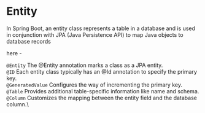 # Entity

In Spring Boot, an entity class represents a table in a database and is used in conjunction with JPA (Java Persistence
API) to map Java objects to database records

here -

`@Entity` The @Entity annotation marks a class as a JPA entity. \
`@ID` Each entity class typically has an @Id annotation to specify the primary key. \
`@GeneratedValue`  Configures the way of incrementing the primary key. \
`@Table` Provides additional table-specific information like name and schema.\
`@Column`  Customizes the mapping between the entity field and the database column.\
